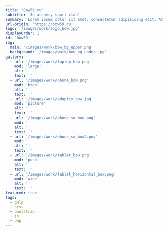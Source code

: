 ```yaml
---
title: 'Bow59.ru'
subtitle: '3d archery sport club'
summary: 'Lorem ipsum dolor sit amet, consectetur adipisicing elit. At debitis distinctio doloribus harum impedit modi quisquam rerum sit tempora vero.'
url-origin: 'https://bow59.ru'
logo: '/images/work/logo_bow.jpg'
displayOrder: 1
id: 'bow59'
img:
  main: '/images/work/bow_bg_upper.png'
  background: '/images/work/bow_bg_under.jpg'
gallery:
  - url: '/images/work/laptop_bow.png'
    mod: 'large'
    alt: ''
    text: ''
  - url: '/images/work/phone_bow.png'
    mod: 'high'
    alt: ''
    text: ''
  - url: '/images/work/adaptiv_bow.jpg'
    mod: 'picture'
    alt: ''
    text: ''
  - url: '/images/work/phone_sm_bow.png'
    mod: ''
    alt: ''
    text: ''
  - url: '/images/work/phone_sm_bow2.png'
    mod: ''
    alt: ''
    text: ''
  - url: '/images/work/tablet_bow.png'
    mod: 'push'
    alt: ''
    text: ''
  - url: '/images/work/tablet_horizontal_bow.png'
    mod: 'wide'
    alt: ''
    text: ''
featured: true
tags:
  - gulp
  - scss
  - bootstrap
  - js
  - php
---
```

